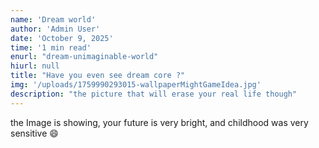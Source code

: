 ```yaml
---
name: 'Dream world'
author: 'Admin User'
date: 'October 9, 2025'
time: '1 min read'
enurl: "dream-unimaginable-world"
hiurl: null
title: "Have you even see dream core ?"
img: '/uploads/1759990293015-wallpaperMightGameIdea.jpg'
description: "the picture that will erase your real life though"
---
```


the Image is showing, your future is very bright, and childhood was very sensitive 😄